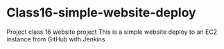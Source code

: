 # Class16-simple-website-deploy
Project class 16 website project
This is a simple website deploy to an EC2 instance from GitHub with Jenkins
